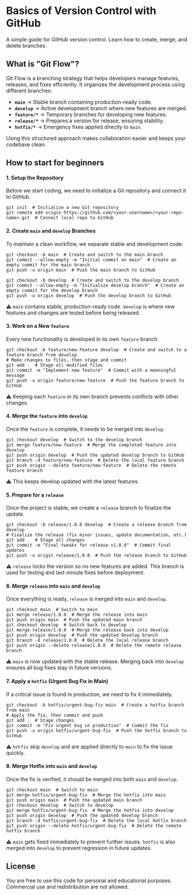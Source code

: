 # Basics of Version Control with GitHub
A simple guide for GitHub version control. Learn how to create, merge, and delete branches.


## What is "Git Flow"?
Git Flow is a branching strategy that helps developers manage features, releases, and fixes efficiently. It organizes the development process using different branches:

- **`main`** → Stable branch containing production-ready code.
- **`develop`** → Active development branch where new features are merged.
- **`feature/*`** → Temporary branches for developing new features.
- **`release/*`** → Prepares a version for release, ensuring stability.
- **`hotfix/*`** → Emergency fixes applied directly to `main`.

Using this structured approach makes collaboration easier and keeps your codebase clean.


## How to start for beginners
#### 1. Setup the Repository
Before we start coding, we need to initialize a Git repository and connect it to GitHub.
```
git init  # Initialize a new Git repository
git remote add origin https://github.com/<your-username>/<your-repo-name>.git  # Connect local repo to GitHub
```

#### 2. Create `main` and `develop` Branches
To maintain a clean workflow, we separate stable and development code.
```
git checkout -b main  # Create and switch to the main branch
git commit --allow-empty -m "Initial commit on main"  # Create an empty commit for the main branch
git push -u origin main  # Push the main branch to GitHub

git checkout -b develop  # Create and switch to the develop branch
git commit --allow-empty -m "Initialize develop branch"  # Create an empty commit for the develop branch
git push -u origin develop  # Push the develop branch to GitHub
```
⚠️ `main` contains stable, production-ready code. `develop` is where new features and changes are tested before being released.

#### 3. Work on a New `feature`
Every new functionality is developed in its own `feature` branch.
```
git checkout -b feature/new-feature develop  # Create and switch to a feature branch from develop
# Make changes to files, then stage and commit
git add .  # Stage all modified files
git commit -m "Implement new feature"  # Commit with a meaningful message
git push -u origin feature/new-feature  # Push the feature branch to GitHub
```
⚠️ Keeping each `feature` in its own branch prevents conflicts with other changes.

#### 4. Merge the `feature` into `develop`
Once the `feature` is complete, it needs to be merged into `develop`.
```
git checkout develop  # Switch to the develop branch
git merge feature/new-feature  # Merge the completed feature into develop
git push origin develop  # Push the updated develop branch to GitHub
git branch -d feature/new-feature  # Delete the local feature branch
git push origin --delete feature/new-feature  # Delete the remote feature branch
```
⚠️ This keeps develop updated with the latest features.

#### 5. Prepare for a `release`
Once the project is stable, we create a `release` branch to finalize the update.
```
git checkout -b release/1.0.0 develop  # Create a release branch from develop
# Finalize the release (fix minor issues, update documentation, etc.)
git add .  # Stage all changes
git commit -m "Final tweaks for release v1.0.0"  # Commit final updates
git push -u origin release/1.0.0  # Push the release branch to GitHub
```
⚠️ `release` locks the version so no new features are added. This branch is used for testing and last-minute fixes before deployment.

#### 6. Merge `release` into `main` and `develop`
Once everything is ready, `release` is merged into `main` and `develop`.
```
git checkout main  # Switch to main
git merge release/1.0.0  # Merge the release into main
git push origin main  # Push the updated main branch
git checkout develop  # Switch back to develop
git merge release/1.0.0  # Merge the release back into develop
git push origin develop  # Push the updated develop branch
git branch -d release/1.0.0  # Delete the local release branch
git push origin --delete release/1.0.0  # Delete the remote release branch
```
⚠️ `main` is now updated with the stable release. Merging back into `develop` ensures all bug fixes stay in future versions.

#### 7. Apply a `hotfix` (Urgent Bug Fix in Main)
If a critical issue is found in production, we need to fix it immediately.
```
git checkout -b hotfix/urgent-bug-fix main  # Create a hotfix branch from main
# Apply the fix, then commit and push
git add .  # Stage changes
git commit -m "Fix urgent bug in production"  # Commit the fix
git push -u origin hotfix/urgent-bug-fix  # Push the hotfix branch to GitHub
```
⚠️ `hotfix` skip `develop` and are applied directly to `main` to fix the issue quickly.

#### 8. Merge Hotfix into `main` and `develop`
Once the fix is verified, it should be merged into both `main` and `develop`.
```
git checkout main  # Switch to main
git merge hotfix/urgent-bug-fix  # Merge the hotfix into main
git push origin main  # Push the updated main branch
git checkout develop  # Switch to develop
git merge hotfix/urgent-bug-fix  # Merge the hotfix into develop
git push origin develop  # Push the updated develop branch
git branch -d hotfix/urgent-bug-fix  # Delete the local hotfix branch
git push origin --delete hotfix/urgent-bug-fix  # Delete the remote hotfix branch
```
⚠️ `main` gets fixed immediately to prevent further issues. `hotfix` is also merged into `develop` to prevent regression in future updates.


## License
You are free to use this code for personal and educational purposes. Commercial use and redistribution are not allowed.
